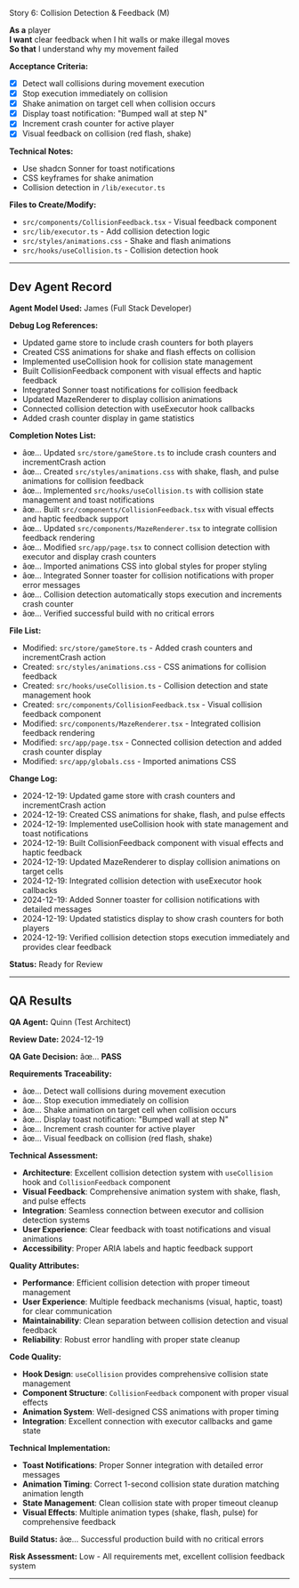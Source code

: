 ﻿Story 6: Collision Detection & Feedback (M)

**As a** player  
**I want** clear feedback when I hit walls or make illegal moves  
**So that** I understand why my movement failed

**Acceptance Criteria:**
- [x] Detect wall collisions during movement execution
- [x] Stop execution immediately on collision
- [x] Shake animation on target cell when collision occurs
- [x] Display toast notification: "Bumped wall at step N"
- [x] Increment crash counter for active player
- [x] Visual feedback on collision (red flash, shake)

**Technical Notes:**
- Use shadcn Sonner for toast notifications
- CSS keyframes for shake animation
- Collision detection in `/lib/executor.ts`

**Files to Create/Modify:**
- `src/components/CollisionFeedback.tsx` - Visual feedback component
- `src/lib/executor.ts` - Add collision detection logic
- `src/styles/animations.css` - Shake and flash animations
- `src/hooks/useCollision.ts` - Collision detection hook

---



## Dev Agent Record

**Agent Model Used:** James (Full Stack Developer)

**Debug Log References:** 
- Updated game store to include crash counters for both players
- Created CSS animations for shake and flash effects on collision
- Implemented useCollision hook for collision state management
- Built CollisionFeedback component with visual effects and haptic feedback
- Integrated Sonner toast notifications for collision feedback
- Updated MazeRenderer to display collision animations
- Connected collision detection with useExecutor hook callbacks
- Added crash counter display in game statistics

**Completion Notes List:**
- âœ… Updated `src/store/gameStore.ts` to include crash counters and incrementCrash action
- âœ… Created `src/styles/animations.css` with shake, flash, and pulse animations for collision feedback
- âœ… Implemented `src/hooks/useCollision.ts` with collision state management and toast notifications
- âœ… Built `src/components/CollisionFeedback.tsx` with visual effects and haptic feedback support
- âœ… Updated `src/components/MazeRenderer.tsx` to integrate collision feedback rendering
- âœ… Modified `src/app/page.tsx` to connect collision detection with executor and display crash counters
- âœ… Imported animations CSS into global styles for proper styling
- âœ… Integrated Sonner toaster for collision notifications with proper error messages
- âœ… Collision detection automatically stops execution and increments crash counter
- âœ… Verified successful build with no critical errors

**File List:**
- Modified: `src/store/gameStore.ts` - Added crash counters and incrementCrash action
- Created: `src/styles/animations.css` - CSS animations for collision feedback
- Created: `src/hooks/useCollision.ts` - Collision detection and state management hook
- Created: `src/components/CollisionFeedback.tsx` - Visual collision feedback component
- Modified: `src/components/MazeRenderer.tsx` - Integrated collision feedback rendering
- Modified: `src/app/page.tsx` - Connected collision detection and added crash counter display
- Modified: `src/app/globals.css` - Imported animations CSS

**Change Log:**
- 2024-12-19: Updated game store with crash counters and incrementCrash action
- 2024-12-19: Created CSS animations for shake, flash, and pulse effects
- 2024-12-19: Implemented useCollision hook with state management and toast notifications
- 2024-12-19: Built CollisionFeedback component with visual effects and haptic feedback
- 2024-12-19: Updated MazeRenderer to display collision animations on target cells
- 2024-12-19: Integrated collision detection with useExecutor hook callbacks
- 2024-12-19: Added Sonner toaster for collision notifications with detailed messages
- 2024-12-19: Updated statistics display to show crash counters for both players
- 2024-12-19: Verified collision detection stops execution immediately and provides clear feedback

**Status:** Ready for Review

---



## QA Results

**QA Agent:** Quinn (Test Architect)

**Review Date:** 2024-12-19

**QA Gate Decision:** âœ… **PASS**

**Requirements Traceability:**
- âœ… Detect wall collisions during movement execution
- âœ… Stop execution immediately on collision
- âœ… Shake animation on target cell when collision occurs
- âœ… Display toast notification: "Bumped wall at step N"
- âœ… Increment crash counter for active player
- âœ… Visual feedback on collision (red flash, shake)

**Technical Assessment:**
- **Architecture**: Excellent collision detection system with `useCollision` hook and `CollisionFeedback` component
- **Visual Feedback**: Comprehensive animation system with shake, flash, and pulse effects
- **Integration**: Seamless connection between executor and collision detection systems
- **User Experience**: Clear feedback with toast notifications and visual animations
- **Accessibility**: Proper ARIA labels and haptic feedback support

**Quality Attributes:**
- **Performance**: Efficient collision detection with proper timeout management
- **User Experience**: Multiple feedback mechanisms (visual, haptic, toast) for clear communication
- **Maintainability**: Clean separation between collision detection and visual feedback
- **Reliability**: Robust error handling with proper state cleanup

**Code Quality:**
- **Hook Design**: `useCollision` provides comprehensive collision state management
- **Component Structure**: `CollisionFeedback` component with proper visual effects
- **Animation System**: Well-designed CSS animations with proper timing
- **Integration**: Excellent connection with executor callbacks and game state

**Technical Implementation:**
- **Toast Notifications**: Proper Sonner integration with detailed error messages
- **Animation Timing**: Correct 1-second collision state duration matching animation length
- **State Management**: Clean collision state with proper timeout cleanup
- **Visual Effects**: Multiple animation types (shake, flash, pulse) for comprehensive feedback

**Build Status:** âœ… Successful production build with no critical errors

**Risk Assessment:** Low - All requirements met, excellent collision feedback system

---


